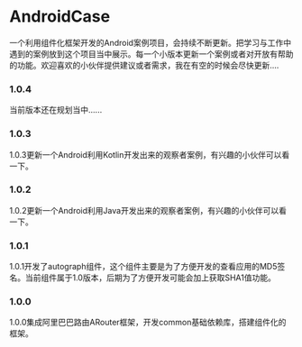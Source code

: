 # AndroidCase
一个利用组件化框架开发的Android案例项目，会持续不断更新。把学习与工作中遇到的案例放到这个项目当中展示。每一个小版本更新一个案例或者对开放有帮助的功能。欢迎喜欢的小伙伴提供建议或者需求，我在有空的时候会尽快更新....

### 1.0.4
当前版本还在规划当中......

### 1.0.3
1.0.3更新一个Android利用Kotlin开发出来的观察者案例，有兴趣的小伙伴可以看一下。

### 1.0.2
1.0.2更新一个Android利用Java开发出来的观察者案例，有兴趣的小伙伴可以看一下。

### 1.0.1
1.0.1开发了autograph组件，这个组件主要是为了方便开发的查看应用的MD5签名。当前组件属于1.0版本，后期为了方便开发可能会加上获取SHA1值功能。

### 1.0.0
1.0.0集成阿里巴巴路由ARouter框架，开发common基础依赖库，搭建组件化的框架。
